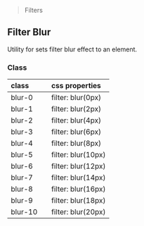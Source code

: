 > Filters

## Filter Blur

Utility for sets filter blur effect to an element.

### Class
  
| class |  | css properties |
|:--|:--|:--|
| blur-0 |  | filter: blur(0px) |
| blur-1 |  | filter: blur(2px) |
| blur-2 |  | filter: blur(4px) |
| blur-3 |  | filter: blur(6px) |
| blur-4 |  | filter: blur(8px) |
| blur-5 |  | filter: blur(10px) |
| blur-6 |  | filter: blur(12px) |
| blur-7 |  | filter: blur(14px) |
| blur-8 |  | filter: blur(16px) |
| blur-9 |  | filter: blur(18px) |
| blur-10 |  | filter: blur(20px) |


